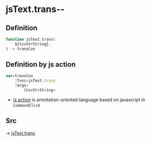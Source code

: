# jsText.trans--

## Definition

```js.js
function jsText.trans(
	${tsvStrString},
) -> transCon
```


## Definition by js action

```js.js
var=transCon
	?func=jsText.trans
	?args=
		&tsvStrString=
```

- [js action](#) is annotation-oriented language based on javascript in `CommandClick`

## Src

-> [jsText.trans](https://github.com/puutaro/CommandClick/blob/master/app/src/main/java/com/puutaro/commandclick/fragment_lib/terminal_fragment/js_interface/text/JsText.kt#L86)


